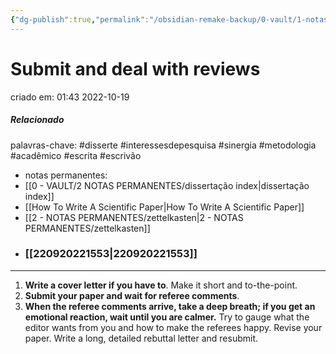 ```yaml
---
{"dg-publish":true,"permalink":"/obsidian-remake-backup/0-vault/1-notas-literais/insight-pensamento-e-meditacao/submit-and-deal-with-reviews/","tags":["disserte","interessesdepesquisa","sinergia","metodologia","acadêmico","escrita","escrivão"],"dgHomeLink":true,"dgShowLocalGraph":true,"dgShowFileTree":true,"dgEnableSearch":true,"noteIcon":""}
---
```


# Submit and deal with reviews
criado em: 01:43 2022-10-19

##### Relacionado
palavras-chave: #disserte #interessesdepesquisa #sinergia #metodologia #acadêmico #escrita #escrivão 
- notas permanentes: 
- [[0 - VAULT/2 NOTAS PERMANENTES/dissertação index\|dissertação index]]
- [[How To Write A Scientific Paper\|How To Write A Scientific Paper]]
- [[2 - NOTAS PERMANENTES/zettelkasten\|2 - NOTAS PERMANENTES/zettelkasten]]
- ### [[220920221553\|220920221553]]
---
1. **Write a cover letter if you have to**. Make it short and to-the-point. 
2. **Submit your paper and wait for referee comments**. 
3. **When the referee comments arrive, take a deep breath; if you get an emotional reaction, wait until you are calmer.** Try to gauge what the editor wants from you and how to make the referees happy. Revise your paper. Write a long, detailed rebuttal letter and resubmit.
